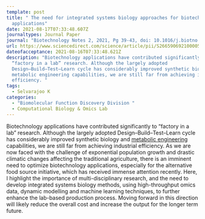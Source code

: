 ```yaml
---
template: post
title: " The need for integrated systems biology approaches for biotechnological
  applications"
date: 2021-08-17T07:33:48.607Z
journaltypes: Journal Paper
journal: "Biotechnology Notes 2, 2021, Pg 39-43, doi: 10.1016/j.biotno.2021.08.002."
url: https://www.sciencedirect.com/science/article/pii/S2665906921000052
dateofacceptance: 2021-08-16T07:33:48.621Z
description: "Biotechnology applications have contributed significantly to
  “factory in a lab” research. Although the largely adopted
  Design–Build–Test–Learn cycle has considerably improved synthetic biology and
  metabolic engineering capabilities, we are still far from achieving industrial
  efficiency. "
tags:
  - Selvarajoo K
categories:
  - "Biomolecular Function Discovery Division "
  - Computational Biology & Omics Lab
---
```

Biotechnology applications have contributed significantly to “factory in a lab” research. Although the largely adopted Design–Build–Test–Learn cycle has considerably improved synthetic biology and [metabolic engineering](https://www.sciencedirect.com/topics/biochemistry-genetics-and-molecular-biology/metabolic-engineering "Learn more about metabolic engineering from ScienceDirect's AI-generated Topic Pages") capabilities, we are still far from achieving industrial efficiency. As we are now faced with the challenge of exponential population growth and drastic climatic changes affecting the traditional agriculture, there is an imminent need to optimize biotechnology applications, especially for the alternative food source initiative, which has received immense attention recently. Here, I highlight the importance of multi-disciplinary research, and the need to develop integrated systems biology methods, using high-throughput omics data, dynamic modelling and machine learning techniques, to further enhance the lab-based production process. Moving forward in this direction will likely reduce the overall cost and increase the output for the longer term future.